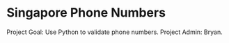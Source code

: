 # Singapore Phone Numbers
Project Goal: Use Python to validate phone numbers. Project Admin: Bryan.
